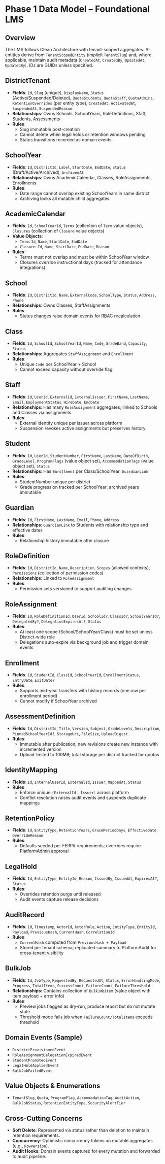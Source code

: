 # Phase 1 Data Model – Foundational LMS

## Overview

The LMS follows Clean Architecture with tenant-scoped aggregates. All entities derive from `TenantScopedEntity` (implicit `TenantSlug`) and, where applicable, maintain audit metadata (`CreatedAt`, `CreatedBy`, `UpdatedAt`, `UpdatedBy`). IDs are GUIDs unless specified.

## DistrictTenant

- **Fields**: `Id`, `Slug` (unique), `DisplayName`, `Status` (Active/Suspended/Deleted), `QuotaStudents`, `QuotaStaff`, `QuotaAdmins`, `RetentionOverrides` (per entity type), `CreatedAt`, `ActivatedAt`, `SuspendedAt`, `SuspendedReason`
- **Relationships**: Owns Schools, SchoolYears, RoleDefinitions, Staff, Students, Assessments
- **Rules**:
  - Slug immutable post-creation
  - Cannot delete when legal holds or retention windows pending
  - Status transitions recorded as domain events

## SchoolYear

- **Fields**: `Id`, `DistrictId`, `Label`, `StartDate`, `EndDate`, `Status` (Draft/Active/Archived), `ArchivedAt`
- **Relationships**: Owns AcademicCalendar, Classes, RoleAssignments, Enrollments
- **Rules**:
  - Date range cannot overlap existing SchoolYears in same district
  - Archiving locks all mutable child aggregates

## AcademicCalendar

- **Fields**: `Id`, `SchoolYearId`, `Terms` (collection of `Term` value objects), `Closures` (collection of `Closure` value objects)
- **Value Objects**:
  - `Term`: `Id`, `Name`, `StartDate`, `EndDate`
  - `Closure`: `Id`, `Name`, `StartDate`, `EndDate`, `Reason`
- **Rules**:
  - Terms must not overlap and must be within SchoolYear window
  - Closures override instructional days (tracked for attendance integrations)

## School

- **Fields**: `Id`, `DistrictId`, `Name`, `ExternalCode`, `SchoolType`, `Status`, `Address`, `Phone`
- **Relationships**: Owns Classes, StaffAssignments
- **Rules**:
  - Status changes raise domain events for RBAC recalculation

## Class

- **Fields**: `Id`, `SchoolId`, `SchoolYearId`, `Name`, `Code`, `GradeBand`, `Capacity`, `Status`
- **Relationships**: Aggregates `StaffAssignment` and `Enrollment`
- **Rules**:
  - Unique `Code` per SchoolYear + School
  - Cannot exceed capacity without override flag

## Staff

- **Fields**: `Id`, `UserId`, `ExternalId`, `ExternalIssuer`, `FirstName`, `LastName`, `Email`, `EmploymentStatus`, `HireDate`, `EndDate`
- **Relationships**: Has many `RoleAssignment` aggregates; linked to Schools and Classes via assignments
- **Rules**:
  - External identity unique per issuer across platform
  - Suspension revokes active assignments but preserves history

## Student

- **Fields**: `Id`, `UserId`, `StudentNumber`, `FirstName`, `LastName`, `DateOfBirth`, `GradeLevel`, `ProgramFlags` (value object set), `AccommodationTags` (value object set), `Status`
- **Relationships**: Has `Enrollment` per Class/SchoolYear, `GuardianLink`
- **Rules**:
  - StudentNumber unique per district
  - Grade progression tracked per SchoolYear; archived years immutable

## Guardian

- **Fields**: `Id`, `FirstName`, `LastName`, `Email`, `Phone`, `Address`
- **Relationships**: `GuardianLink` to Students with relationship type and effective dates
- **Rules**:
  - Relationship history immutable after closure

## RoleDefinition

- **Fields**: `Id`, `DistrictId`, `Name`, `Description`, `Scopes` (allowed contexts), `Permissions` (collection of permission codes)
- **Relationships**: Linked to `RoleAssignment`
- **Rules**:
  - Permission sets versioned to support auditing changes

## RoleAssignment

- **Fields**: `Id`, `RoleDefinitionId`, `UserId`, `SchoolId?`, `ClassId?`, `SchoolYearId?`, `DelegatedBy?`, `DelegationExpiresAt?`, `Status`
- **Rules**:
  - At least one scope (School/SchoolYear/Class) must be set unless District-wide role
  - Delegations auto-expire via background job and trigger domain events

## Enrollment

- **Fields**: `Id`, `StudentId`, `ClassId`, `SchoolYearId`, `EnrollmentStatus`, `EntryDate`, `ExitDate?`
- **Rules**:
  - Supports mid-year transfers with history records (one row per enrollment period)
  - Cannot modify if SchoolYear archived

## AssessmentDefinition

- **Fields**: `Id`, `DistrictId`, `Title`, `Version`, `Subject`, `GradeLevels`, `Description`, `PinnedSchoolYearId?`, `StorageUri`, `FileSize`, `UploadDigest`
- **Rules**:
  - Immutable after publication; new revisions create new instance with incremented version
  - Upload limited to 100MB; total storage per district tracked for quotas

## IdentityMapping

- **Fields**: `Id`, `InternalUserId`, `ExternalId`, `Issuer`, `MappedAt`, `Status`
- **Rules**:
  - Enforce unique `(ExternalId, Issuer)` across platform
  - Conflict resolution raises audit events and suspends duplicate mappings

## RetentionPolicy

- **Fields**: `Id`, `EntityType`, `RetentionYears`, `GracePeriodDays`, `EffectiveDate`, `OverrideReason`
- **Rules**:
  - Defaults seeded per FERPA requirements; overrides require PlatformAdmin approval

## LegalHold

- **Fields**: `Id`, `EntityType`, `EntityId`, `Reason`, `IssuedBy`, `IssuedAt`, `ExpiresAt?`, `Status`
- **Rules**:
  - Overrides retention purge until released
  - Audit events capture release decisions

## AuditRecord

- **Fields**: `Id`, `Timestamp`, `ActorId`, `ActorRole`, `Action`, `EntityType`, `EntityId`, `Payload`, `PreviousHash`, `CurrentHash`, `CorrelationId`
- **Rules**:
  - `CurrentHash` computed from `PreviousHash + Payload`
  - Stored per tenant schema; replicated summary to PlatformAudit for cross-tenant visibility

## BulkJob

- **Fields**: `Id`, `JobType`, `RequestedBy`, `RequestedAt`, `Status`, `ErrorHandlingMode`, `Progress`, `TotalItems`, `SuccessCount`, `FailureCount`, `FailureThreshold`
- **Relationships**: Contains collection of `BulkJobItem` (value object with item payload + error info)
- **Rules**:
  - Preview jobs flagged as dry-run, produce report but do not mutate state
  - Threshold mode fails job when `FailureCount/TotalItems` exceeds threshold

## Domain Events (Sample)

- `DistrictProvisionedEvent`
- `RoleAssignmentDelegationExpiredEvent`
- `StudentPromotedEvent`
- `LegalHoldAppliedEvent`
- `BulkJobFailedEvent`

## Value Objects & Enumerations

- `TenantSlug`, `Quota`, `ProgramFlag`, `AccommodationTag`, `AuditAction`, `BulkJobStatus`, `RetentionEntityType`, `SecurityAlertTier`

## Cross-Cutting Concerns

- **Soft Delete**: Represented via status rather than deletion to maintain retention requirements.
- **Concurrency**: Optimistic concurrency tokens on mutable aggregates (e.g., `RowVersion`).
- **Audit Hooks**: Domain events captured for every mutation and forwarded to audit pipeline.
